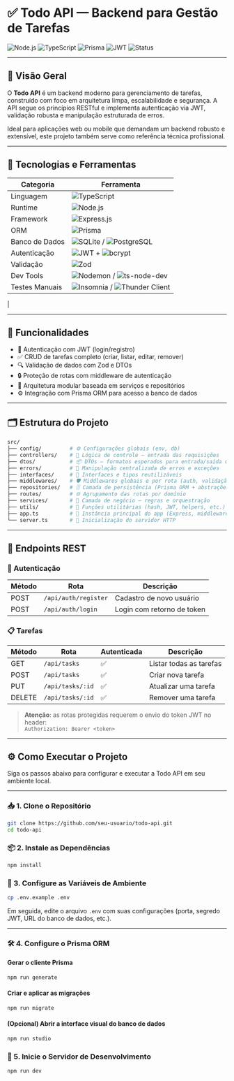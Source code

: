 # ✅ Todo API — Backend para Gestão de Tarefas

![Node.js](https://img.shields.io/badge/Node.js-18.x-339933?style=for-the-badge&logo=node.js&logoColor=white)
![TypeScript](https://img.shields.io/badge/TypeScript-v5.0-3178C6?style=for-the-badge&logo=typescript&logoColor=white)
![Prisma](https://img.shields.io/badge/Prisma-ORM-2D3748?style=for-the-badge&logo=prisma&logoColor=white)
![JWT](https://img.shields.io/badge/JWT-Authentication-ff6b00?style=for-the-badge&logo=jsonwebtokens&logoColor=white)
![Status](https://img.shields.io/badge/Status-Em%20Desenvolvimento-informational?style=for-the-badge)

---

## 🧭 Visão Geral

O **Todo API** é um backend moderno para gerenciamento de tarefas, construído com foco em arquitetura limpa, escalabilidade e segurança. A API segue os princípios RESTful e implementa autenticação via JWT, validação robusta e manipulação estruturada de erros.

Ideal para aplicações web ou mobile que demandam um backend robusto e extensível, este projeto também serve como referência técnica profissional.

---

## 💼 Tecnologias e Ferramentas

| Categoria         | Ferramenta                                                                 |
|-------------------|----------------------------------------------------------------------------|
| Linguagem         | ![TypeScript](https://img.shields.io/badge/TypeScript-3178C6?logo=typescript&logoColor=white) |
| Runtime           | ![Node.js](https://img.shields.io/badge/Node.js-339933?logo=node.js&logoColor=white)         |
| Framework         | ![Express.js](https://img.shields.io/badge/Express.js-000000?logo=express&logoColor=white)   |
| ORM               | ![Prisma](https://img.shields.io/badge/Prisma-2D3748?logo=prisma&logoColor=white)            |
| Banco de Dados    | ![SQLite](https://img.shields.io/badge/SQLite-07405E?logo=sqlite&logoColor=white) / ![PostgreSQL](https://img.shields.io/badge/PostgreSQL-336791?logo=postgresql&logoColor=white) |
| Autenticação      | ![JWT](https://img.shields.io/badge/JWT-ff6b00?logo=jsonwebtokens&logoColor=white) + ![bcrypt](https://img.shields.io/badge/Bcrypt-grey?logo=github&logoColor=white) |
| Validação         | ![Zod](https://img.shields.io/badge/Zod-3a77ff?logo=typescript&logoColor=white)             |
| Dev Tools         | ![Nodemon](https://img.shields.io/badge/Nodemon-76d04b?logo=nodemon&logoColor=white) / ![ts-node-dev](https://img.shields.io/badge/ts--node--dev-blue?logo=typescript&logoColor=white) |
| Testes Manuais    | ![Insomnia](https://img.shields.io/badge/Insomnia-4000bf?logo=insomnia&logoColor=white) / ![Thunder Client](https://img.shields.io/badge/ThunderClient-REST-blueviolet?logo=thunderclient) |
 |

---

## 📌 Funcionalidades

- 🔐 Autenticação com JWT (login/registro)
- ✅ CRUD de tarefas completo (criar, listar, editar, remover)
- 🔍 Validação de dados com Zod e DTOs
- 🔒 Proteção de rotas com middleware de autenticação
- 🧱 Arquitetura modular baseada em serviços e repositórios
- ⚙️ Integração com Prisma ORM para acesso a banco de dados

---

## 🗂 Estrutura do Projeto

```bash
src/
├── config/         # ⚙️ Configurações globais (env, db)
├── controllers/    # 🎯 Lógica de controle — entrada das requisições
├── dtos/           # 📦 DTOs — formatos esperados para entrada/saída de dados
├── errors/         # 🚨 Manipulação centralizada de erros e exceções
├── interfaces/     # 🧩 Interfaces e tipos reutilizáveis
├── middlewares/    # 🛡️ Middlewares globais e por rota (auth, validação, logs)
├── repositories/   # 🗄️ Camada de persistência (Prisma ORM + abstrações)
├── routes/         # 🌐 Agrupamento das rotas por domínio
├── services/       # 🧠 Camada de negócio — regras e orquestração
├── utils/          # 🔧 Funções utilitárias (hash, JWT, helpers, etc.)
├── app.ts          # 🧬 Instância principal do app (Express, middlewares, rotas)
└── server.ts       # 🚀 Inicialização do servidor HTTP

```

---

## 🧪 Endpoints REST

### 👤 Autenticação

| Método | Rota                  | Descrição                    |
|--------|------------------------|------------------------------|
| POST   | `/api/auth/register`   | Cadastro de novo usuário     |
| POST   | `/api/auth/login`      | Login com retorno de token   |

### 📋 Tarefas

| Método  | Rota               | Autenticada | Descrição                |
|---------|--------------------|-------------|--------------------------|
| GET     | `/api/tasks`       | ✅          | Listar todas as tarefas  |
| POST    | `/api/tasks`       | ✅          | Criar nova tarefa        |
| PUT     | `/api/tasks/:id`   | ✅          | Atualizar uma tarefa     |
| DELETE  | `/api/tasks/:id`   | ✅          | Remover uma tarefa       |

> **Atenção**: as rotas protegidas requerem o envio do token JWT no header:  
> `Authorization: Bearer <token>`

---
## ⚙️ Como Executar o Projeto

Siga os passos abaixo para configurar e executar a Todo API em seu ambiente local.

---

### 📥 1. Clone o Repositório

```bash
git clone https://github.com/seu-usuario/todo-api.git
cd todo-api
```

### 📦 2. Instale as Dependências

```bash
npm install
```

### 🔐 3. Configure as Variáveis de Ambiente

```bash
cp .env.example .env
```
Em seguida, edite o arquivo `.env` com suas configurações (porta, segredo JWT, URL do banco de dados, etc.).

---

### 🛠️ 4. Configure o Prisma ORM

####  Gerar o cliente Prisma
```bash
npm run generate
```


####  Criar e aplicar as migrações

```bash
npm run migrate
```

#### (Opcional) Abrir a interface visual do banco de dados

```bash
npm run studio
```

### 🚀 5. Inicie o Servidor de Desenvolvimento

```bash
npm run dev
```